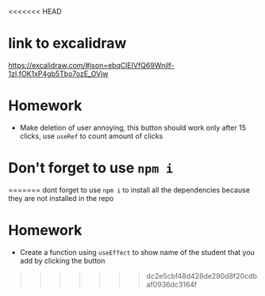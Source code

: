 <<<<<<< HEAD
# link to excalidraw
https://excalidraw.com/#json=ebqClEIVfQ69Wnjlf-1zI,fOK1xP4gb5Tbo7ozE_OVjw
# Homework

- Make deletion of user annoying, this button should work only after 15 clicks, use `useRef` to count amount of clicks

# Don't forget to use `npm i`
=======
dont forget to use `npm i` to install all the dependencies because they are not installed in the repo

# Homework
- Create a function using `useEffect` to show name of the student that you add by clicking the button
>>>>>>> dc2e5cbf48d428de290d8f20cdbaf0936dc3164f
